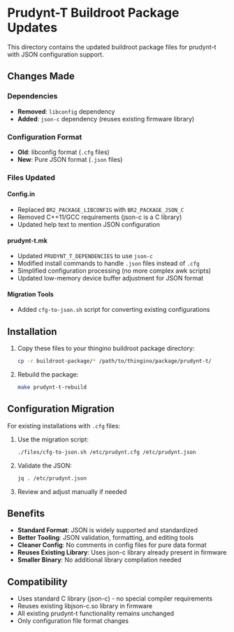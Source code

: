 # Prudynt-T Buildroot Package Updates

This directory contains the updated buildroot package files for prudynt-t with JSON configuration support.

## Changes Made

### Dependencies
- **Removed**: `libconfig` dependency
- **Added**: `json-c` dependency (reuses existing firmware library)

### Configuration Format
- **Old**: libconfig format (`.cfg` files)
- **New**: Pure JSON format (`.json` files)

### Files Updated

#### Config.in
- Replaced `BR2_PACKAGE_LIBCONFIG` with `BR2_PACKAGE_JSON_C`
- Removed C++11/GCC requirements (json-c is a C library)
- Updated help text to mention JSON configuration

#### prudynt-t.mk
- Updated `PRUDYNT_T_DEPENDENCIES` to use `json-c`
- Modified install commands to handle `.json` files instead of `.cfg`
- Simplified configuration processing (no more complex awk scripts)
- Updated low-memory device buffer adjustment for JSON format

#### Migration Tools
- Added `cfg-to-json.sh` script for converting existing configurations

## Installation

1. Copy these files to your thingino buildroot package directory:
   ```bash
   cp -r buildroot-package/* /path/to/thingino/package/prudynt-t/
   ```

2. Rebuild the package:
   ```bash
   make prudynt-t-rebuild
   ```

## Configuration Migration

For existing installations with `.cfg` files:

1. Use the migration script:
   ```bash
   ./files/cfg-to-json.sh /etc/prudynt.cfg /etc/prudynt.json
   ```

2. Validate the JSON:
   ```bash
   jq . /etc/prudynt.json
   ```

3. Review and adjust manually if needed

## Benefits

- **Standard Format**: JSON is widely supported and standardized
- **Better Tooling**: JSON validation, formatting, and editing tools
- **Cleaner Config**: No comments in config files for pure data format
- **Reuses Existing Library**: Uses json-c library already present in firmware
- **Smaller Binary**: No additional library compilation needed

## Compatibility

- Uses standard C library (json-c) - no special compiler requirements
- Reuses existing libjson-c.so library in firmware
- All existing prudynt-t functionality remains unchanged
- Only configuration file format changes
